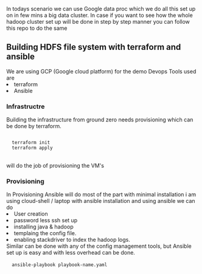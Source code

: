 <p>
In todays scenario we can use Google data proc which we do all this set up on in few mins a big data cluster.
In case if you want to see how the whole hadoop cluster set up will be done in step by step manner you can follow this repo to do the same
</p>
<h2> Building HDFS file system with terraform and ansible </h2>
  We are using GCP (Google cloud platform) for the demo
  Devops Tools used are
  <li> terraform
  <li> Ansible
<br>
<h3> Infrastructre </h3> 
  Building the infrastructure from ground zero needs provisioning which can be done by terraform.
<br>
   
<pre><code>
  terraform init 
  terraform apply 
</code></pre>
<br>
  will do the job of provisioning the VM's
  <br>
 <h3> Provisioning </h3>
  In Provisioning Ansible will do most of the part with minimal installation 
  i am using cloud-shell / laptop with ansible installation and using ansible we can do 
  <li> User creation
  <li> password less ssh set up
  <li> installing java & hadoop
  <li> templaing the config file.
  <li> enabling stackdriver to index the hadoop logs.
  <br>
  Similar can be done with any of the config management tools, but Ansible set up is easy and with less overhead can be done.
<br>
<code>
  ansible-playbook playbook-name.yaml
</code>
                                                            

